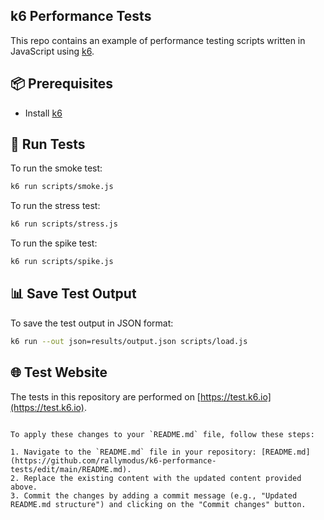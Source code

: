 ## k6 Performance Tests

This repo contains an example of performance testing scripts written in JavaScript using [k6](https://k6.io/).

## 📦 Prerequisites
- Install [k6](https://k6.io/docs/getting-started/installation/)

## 🚀 Run Tests

To run the smoke test:
```bash
k6 run scripts/smoke.js
```

To run the stress test:
```bash
k6 run scripts/stress.js
```

To run the spike test:
```bash
k6 run scripts/spike.js
```

## 📊 Save Test Output

To save the test output in JSON format:
```bash
k6 run --out json=results/output.json scripts/load.js
```

## 🌐 Test Website

The tests in this repository are performed on [https://test.k6.io](https://test.k6.io).
```

To apply these changes to your `README.md` file, follow these steps:

1. Navigate to the `README.md` file in your repository: [README.md](https://github.com/rallymodus/k6-performance-tests/edit/main/README.md).
2. Replace the existing content with the updated content provided above.
3. Commit the changes by adding a commit message (e.g., "Updated README.md structure") and clicking on the "Commit changes" button.
